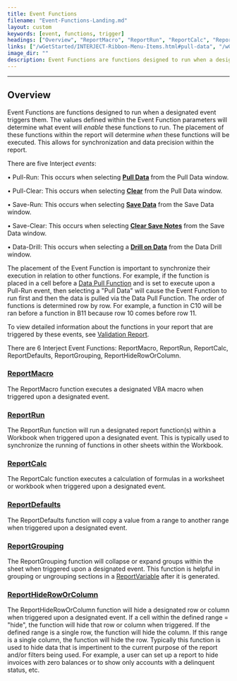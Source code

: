 ```yaml
---
title: Event Functions
filename: "Event-Functions-Landing.md"
layout: custom
keywords: [event, functions, trigger]
headings: ["Overview", "ReportMacro", "ReportRun", "ReportCalc", "ReportDefaults", "ReportGrouping", "ReportHideRowOrColumn"]
links: ["/wGetStarted/INTERJECT-Ribbon-Menu-Items.html#pull-data", "/wGetStarted/INTERJECT-Ribbon-Menu-Items.html#pull-data", "/wGetStarted/INTERJECT-Ribbon-Menu-Items.html#save-data", "/wGetStarted/INTERJECT-Ribbon-Menu-Items.html#save-data", "/wGetStarted/INTERJECT-Ribbon-Menu-Items.html#drill-on-data", "/wIndex/Data-Functions-Landing.html", "/wTroubleshooting/Validation-Report.html", "/wIndex/ReportMacro.html", "/wIndex/ReportRun.html", "/wIndex/ReportCalc.html", "/wIndex/ReportDefaults.html", "/wIndex/ReportGrouping.html", "/wIndex/ReportVariable.html", "/wIndex/ReportHideRowOrColumn.html"]
image_dir: ""
description: Event Functions are functions designed to run when a designated event triggers them.
---
```

* * *

## Overview

Event Functions are functions designed to run when a designated event triggers them. The values defined within the Event Function parameters will determine what event will _enable_ these functions to run. The placement of these functions within the report will determine _when_ these functions will be executed. This allows for synchronization and data precision within the report.

There are five Interject _events_:

• Pull-Run: This occurs when selecting [**Pull Data**](/wGetStarted/INTERJECT-Ribbon-Menu-Items.html#pull-data) from the Pull Data window.

• Pull-Clear: This occurs when selecting [**Clear**](/wGetStarted/INTERJECT-Ribbon-Menu-Items.html#pull-data) from the Pull Data window.

• Save-Run: This occurs when selecting [**Save Data**](/wGetStarted/INTERJECT-Ribbon-Menu-Items.html#save-data) from the Save Data window.

• Save-Clear: This occurs when selecting [**Clear Save Notes**](/wGetStarted/INTERJECT-Ribbon-Menu-Items.html#save-data) from the Save Data window.

• Data-Drill: This occurs when selecting a [**Drill on Data**](/wGetStarted/INTERJECT-Ribbon-Menu-Items.html#drill-on-data) from the Data Drill window.

The placement of the Event Function is important to synchronize their execution in relation to other functions. For example, if the function is placed in a cell before a [Data Pull Function](/wIndex/Data-Functions-Landing.html) and is set to execute upon a Pull-Run event, then selecting a "Pull Data" will cause the Event Function to run first and then the data is pulled via the Data Pull Function. The order of functions is determined row by row. For example, a function in C10 will be ran before a function in B11 because row 10 comes before row 11.

To view detailed information about the functions in your report that are triggered by these events, see [Validation Report](/wTroubleshooting/Validation-Report.html).

There are 6 Interject Event Functions: ReportMacro, ReportRun, ReportCalc, ReportDefaults, ReportGrouping, ReportHideRowOrColumn.

### [ReportMacro](/wIndex/ReportMacro.html)

The ReportMacro function executes a designated VBA macro when triggered upon a designated event. 

### [ReportRun](/wIndex/ReportRun.html)

The ReportRun function will run a designated report function(s) within a Workbook when triggered upon a designated event. This is typically used to synchronize the running of functions in other sheets within the Workbook. 

### [ReportCalc](/wIndex/ReportCalc.html)

The ReportCalc function executes a calculation of formulas in a worksheet or workbook when triggered upon a designated event.

### [ReportDefaults](/wIndex/ReportDefaults.html)

The ReportDefaults function will copy a value from a range to another range when triggered upon a designated event.

### [ReportGrouping](/wIndex/ReportGrouping.html)

The ReportGrouping function will collapse or expand groups within the sheet when triggered upon a designated event. This function is helpful in grouping or ungrouping sections in a [ReportVariable](/wIndex/ReportVariable.html) after it is generated.

### [ReportHideRowOrColumn](/wIndex/ReportHideRowOrColumn.html)

The ReportHideRowOrColumn function will hide a designated row or column when triggered upon a designated event. If a cell within the defined range = "hide", the function will hide that row or column when triggered. If the defined range is a single row, the function will hide the column. If this range is a single column, the function will hide the row. Typically this function is used to hide data that is impertinent to the current purpose of the report and/or filters being used. For example, a user can set up a report to hide invoices with zero balances or to show only accounts with a delinquent status, etc.
